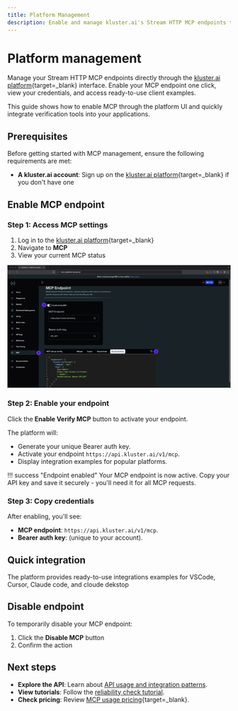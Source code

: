 ```yaml
---
title: Platform Management
description: Enable and manage kluster.ai's Stream HTTP MCP endpoints through the platform UI with one-click setup and visual client examples.
---
```


# Platform management

Manage your Stream HTTP MCP endpoints directly through the [kluster.ai platform](https://platform.kluster.ai){target=\_blank} interface. Enable your MCP endpoint one click, view your credentials, and access ready-to-use client examples.

This guide shows how to enable MCP through the platform UI and quickly integrate verification tools into your applications.

## Prerequisites

Before getting started with MCP management, ensure the following requirements are met:

- **A kluster.ai account**: Sign up on the [kluster.ai platform](https://platform.kluster.ai/signup){target=\_blank} if you don't have one

## Enable MCP endpoint

### Step 1: Access MCP settings

1. Log in to the [kluster.ai platform](https://platform.kluster.ai){target=\_blank}
2. Navigate to **MCP**
3. View your current MCP status

![MCP kluster.ai platform](/images/get-started/mcp/stream-http/platform/platform-get-started.webp)

### Step 2: Enable your endpoint

Click the **Enable Verify MCP** button to activate your endpoint.

The platform will:

- Generate your unique Bearer auth key.
- Activate your endpoint `https://api.kluster.ai/v1/mcp`.
- Display integration examples for popular platforms.


!!! success "Endpoint enabled"
    Your MCP endpoint is now active. Copy your API key and save it securely - you'll need it for all MCP requests.

### Step 3: Copy credentials

After enabling, you'll see:

- **MCP endpoint**: `https://api.kluster.ai/v1/mcp`.
- **Bearer auth key**: (unique to your account).


## Quick integration

The platform provides ready-to-use integrations examples for VSCode, Cursor, Claude code, and cloude dekstop


## Disable endpoint

To temporarily disable your MCP endpoint:

1. Click the **Disable MCP** button
2. Confirm the action

## Next steps

- **Explore the API**: Learn about [API usage and integration patterns](/get-started/mcp/stream-http/api/).
- **View tutorials**: Follow the [reliability check tutorial](/tutorials/klusterai-api/reliability-check/).
- **Check pricing**: Review [MCP usage pricing](https://kluster.ai/pricing){target=\_blank}.
